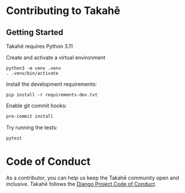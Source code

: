 # Contributing to Takahē

## Getting Started

Takahē requires Python 3.11

Create and activate a virtual environment

```
python3 -m venv .venv
. .venv/bin/activate
```

Install the development requirements:

```
pip install -r requirements-dev.txt
```

Enable git commit hooks:

```bash
pre-commit install
```

Try running the tests:

```bash
pytest
```

# Code of Conduct

As a contributor, you can help us keep the Takahē community open and inclusive. Takahē
follows the [Django Project Code of Conduct](https://www.djangoproject.com/conduct/).
